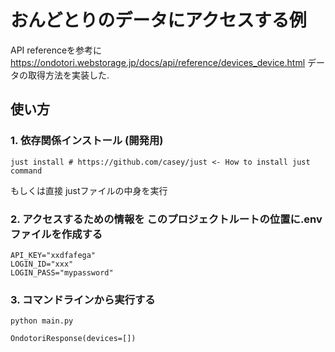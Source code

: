 # おんどとりのデータにアクセスする例

API referenceを参考に
https://ondotori.webstorage.jp/docs/api/reference/devices_device.html
データの取得方法を実装した.

## 使い方

### 1. 依存関係インストール (開発用)

```shell
just install # https://github.com/casey/just <- How to install just command
```
もしくは直接 justファイルの中身を実行

### 2. アクセスするための情報を このプロジェクトルートの位置に.envファイルを作成する
```.dotenv
API_KEY="xxdfafega"
LOGIN_ID="xxx"
LOGIN_PASS="mypassword"
```

### 3. コマンドラインから実行する
```shell
python main.py
```
```shell
OndotoriResponse(devices=[])
```



